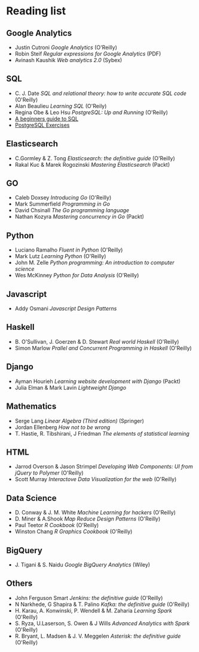 # Reading list

## Google Analytics

- Justin Cutroni *Google Analytics* (O'Reilly)
- Robin Steif *Regular expressions for Google Analytics* (PDF)
- Avinash Kaushik *Web analytics 2.0* (Sybex)

## SQL

- C. J. Date *SQL and relational theory: how to write accurate SQL code* (O'Reilly)
- Alan Beaulieu *Learning SQL* (O'Reily)
- Regina Obe & Leo Hsu *PostgreSQL: Up and Running* (O'Reilly)
- [A beginners guide to SQL](http://www.sohamkamani.com/blog/2016/07/07/a-beginners-guide-to-sql/)
- [PostgreSQL Exercises](https://pgexercises.com/)

## Elasticsearch

- C.Gormley & Z. Tong *Elasticsearch: the definitive guide* (O'Reilly)
- Rakal Kuc & Marek Rogozinski *Mastering Elasticsearch* (Packt)

## GO

- Caleb Doxsey *Introducing Go* (O'Reilly)
- Mark Summerfield *Programming in Go*
- David Chsinall *The Go programming language*
- Nathan Kozyra *Mastering concurrency in Go* (Packt)

## Python

- Luciano Ramalho *Fluent in Python* (O'Reilly)
- Mark Lutz *Learning Python* (O'Reilly)
- John M. Zelle *Python programming: An introduction to computer science*
- Wes McKinney *Python for Data Analysis* (O'Reilly)

## Javascript

- Addy Osmani *Javascript Design Patterns*

## Haskell

- B. O'Sullivan, J. Goerzen & D. Stewart *Real world Haskell* (O'Reilly)
- Simon Marlow *Prallel and Concurrent Programming in Haskell* (O'Reilly)

## Django

- Ayman Hourieh *Learning website development with Django* (Packt)
- Julia Elman & Mark Lavin *Lightweight Django*

## Mathematics

- Serge Lang *Linear Algebra (Third edition)* (Springer)
- Jordan Ellenberg *How not to be wrong*
- T. Hastie, R. Tibshirani, J Friedman *The elements of statistical learning*

## HTML

- Jarrod Overson & Jason Strimpel *Developing Web Components: UI from jQuery to Polymer* (O'Reilly)
- Scott Murray *Interactove Data Visualization for the web* (O'Reilly)

## Data Science

- D. Conway & J. M. White *Machine Learning for hackers* (O'Reilly)
- D. Miner & A.Shook *Map Reduce Design Patterns* (O'Reilly)
- Paul Teetor *R Cookbook* (O'Reilly)
- Winston Chang *R Graphics Cookbook* (O'Reilly)

## BigQuery

- J. Tigani & S. Naidu *Google BigQuery Analytics* (Wiley)

## Others

- John Ferguson Smart *Jenkins: the definitive guide* (O'Reilly)
- N Narkhede, G Shapira & T. Palino *Kafka: the definitive guide* (O'Reilly)
- H. Karau, A. Konwinski, P. Wendell & M. Zaharia *Learning Spark* (O'Reilly)
- S. Ryza, U.Laserson, S. Owen & J Wills *Advanced Analytics with Spark* (O'Reilly)
- R. Bryant, L. Madsen & J. V. Meggelen *Asterisk: the definitive guide* (O'Reilly)

